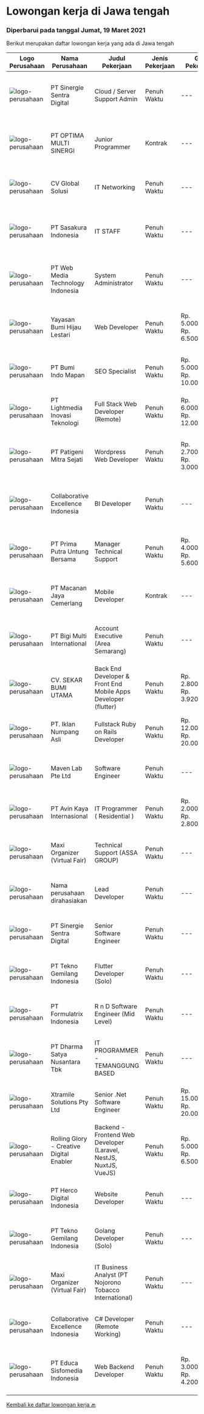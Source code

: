 
  # Lowongan kerja di Jawa tengah

  ### Diperbarui pada tanggal Jumat, 19 Maret 2021

  Berikut merupakan daftar lowongan kerja yang ada di Jawa tengah

  |Logo Perusahaan | Nama Perusahaan | Judul Pekerjaan | Jenis Pekerjaan | Gaji Pekerjaan | Lokasi | Deskripsi | Tanggal diunggah | Pranala |
  | -------------- | --------------- | --------------- | --------- | --------- | -------------- | ------- | ----------- | ----------- |
  |![logo-perusahaan](https://image-service-cdn.seek.com.au/6bb0ed297943a3ae8f0fc5afffb2deb4cb47452b/ee4dce1061f3f616224767ad58cb2fc751b8d2dc)|PT Sinergie Sentra Digital|Cloud / Server Support Admin|Penuh Waktu|---|Semarang|Responsibilities: Responsible to do server support for current server/cloud to provide best support to customers  Responsible to process new cloud...|Rabu, 17 Maret 2021|https://www.jobstreet.co.id/id/job/cloud-server-support-admin-3483815?token=0~bb22a230-1b97-43aa-beca-822d1286fd78&sectionRank=1&jobId=jobstreet-id-job-3483815|
|![logo-perusahaan](https://image-service-cdn.seek.com.au/5d79522bdeb55b17f9f7a6d77c97841b81e51922/ee4dce1061f3f616224767ad58cb2fc751b8d2dc)|PT OPTIMA MULTI SINERGI|Junior Programmer|Kontrak|---|Semarang|Maksimal 35 tahun (L) Fresh Graduate Bisa mengaplikasikan dan menguasai HTML, PHP, Leverage, MySql, dan Bootstrap Mempunyai kreativitas dan inovasi...|Kamis, 18 Maret 2021|https://www.jobstreet.co.id/id/job/junior-programmer-3484474?token=0~bb22a230-1b97-43aa-beca-822d1286fd78&sectionRank=2&jobId=jobstreet-id-job-3484474|
|![logo-perusahaan](https://image-service-cdn.seek.com.au/0ae714c4671c3afeb468e585dc6fb1c321de2663/ee4dce1061f3f616224767ad58cb2fc751b8d2dc)|CV Global Solusi|IT Networking|Penuh Waktu|---|Semarang|Kualifikasi: Kandidat harus memiliki setidaknya Gelar Sarjana di Teknik (Elektro), Teknik (Komputer/Telekomunikasi), Ilmu Komputer/Teknologi Informasi...|Rabu, 17 Maret 2021|https://www.jobstreet.co.id/id/job/it-networking-3483725?token=0~bb22a230-1b97-43aa-beca-822d1286fd78&sectionRank=3&jobId=jobstreet-id-job-3483725|
|![logo-perusahaan](https://image-service-cdn.seek.com.au/1fc191ec21e337628564d33a92c472b280b9ffa6/ee4dce1061f3f616224767ad58cb2fc751b8d2dc)|PT Sasakura Indonesia|IT STAFF|Penuh Waktu|---|Jawa Tengah|DESKRIPSI PEKERJAAN    Wajib memastikan komputer, jaringan, dan semua aplikasi yang digunakan oleh karyawan atau user dapat berfungsi dengan normal...|Selasa, 16 Maret 2021|https://www.jobstreet.co.id/id/job/it-staff-3482247?token=0~bb22a230-1b97-43aa-beca-822d1286fd78&sectionRank=4&jobId=jobstreet-id-job-3482247|
|![logo-perusahaan](https://image-service-cdn.seek.com.au/2e906732392d6cfad85fb17ce0e2fbf025fe95da/ee4dce1061f3f616224767ad58cb2fc751b8d2dc)|PT Web Media Technology Indonesia|System Administrator|Penuh Waktu|---|Klaten|We're looking for a System Administrator. S/he will be managing a high-performing server and infrastructure that back-boned our product and services....|Selasa, 16 Maret 2021|https://www.jobstreet.co.id/id/job/system-administrator-3483075?token=0~bb22a230-1b97-43aa-beca-822d1286fd78&sectionRank=5&jobId=jobstreet-id-job-3483075|
|![logo-perusahaan](https://image-service-cdn.seek.com.au/78d7f430d86e234305d246d6f26b11e644377825/ee4dce1061f3f616224767ad58cb2fc751b8d2dc)|Yayasan Bumi Hijau Lestari|Web Developer|Penuh Waktu|Rp. 5.000.000-Rp. 6.500.000|Semarang|Job Posting - Web DeveloperTree4Trees has an immediate opening for an experienced Web Developer at our office location in Semarang Indonesia. The...|Kamis, 18 Maret 2021|https://www.jobstreet.co.id/id/job/web-developer-3477532?token=0~bb22a230-1b97-43aa-beca-822d1286fd78&sectionRank=6&jobId=jobstreet-id-job-3477532|
|![logo-perusahaan](https://image-service-cdn.seek.com.au/c706466b72b7655183aa5c3567707d6780eccd67/ee4dce1061f3f616224767ad58cb2fc751b8d2dc)|PT Bumi Indo Mapan|SEO Specialist|Penuh Waktu|Rp. 5.000.000-Rp. 10.000.000|Jawa Tengah|Kualifikasi : Pendidikan Minimal Sarjana (Diutamakan pendidikan Sarjana IT, Design, Manajemen Marketing) Usia 25 – 35 Tahun Memiliki pengalaman 2...|Kamis, 18 Maret 2021|https://www.jobstreet.co.id/id/job/seo-specialist-3472247?token=0~bb22a230-1b97-43aa-beca-822d1286fd78&sectionRank=7&jobId=jobstreet-id-job-3472247|
|![logo-perusahaan](https://image-service-cdn.seek.com.au/e6f28b5f379a1eb1827750795879acbf69f6bc55/ee4dce1061f3f616224767ad58cb2fc751b8d2dc)|PT Lightmedia Inovasi Teknologi|Full Stack Web Developer (Remote)|Penuh Waktu|Rp. 6.000.000-Rp. 12.000.000|Jawa Tengah|Responsibilities:  Design and develop web applications from the existing framework Develop, test and support technical solutions across a full-stack...|Kamis, 18 Maret 2021|https://www.jobstreet.co.id/id/job/full-stack-web-developer-remote-3484521?token=0~bb22a230-1b97-43aa-beca-822d1286fd78&sectionRank=8&jobId=jobstreet-id-job-3484521|
|![logo-perusahaan](https://image-service-cdn.seek.com.au/4f03855ca553d3ec5f734c789b1bf554dd30b765/ee4dce1061f3f616224767ad58cb2fc751b8d2dc)|PT Patigeni Mitra Sejati|Wordpress Web Developer|Penuh Waktu|Rp. 2.700.000-Rp. 3.000.000|Semarang|Anda memiliki ide-ide kreatif yang out of the box? Mungkin, Anda-lah yang kami cari! Kualifikasi: Usia maksimal 25 tahun Memiliki pengalaman minimal 1...|Rabu, 17 Maret 2021|https://www.jobstreet.co.id/id/job/wordpress-web-developer-3483260?token=0~bb22a230-1b97-43aa-beca-822d1286fd78&sectionRank=9&jobId=jobstreet-id-job-3483260|
|![logo-perusahaan](https://image-service-cdn.seek.com.au/00c268b58ba99fc65b0b0108dd8e2d7068acfb74/ee4dce1061f3f616224767ad58cb2fc751b8d2dc)|Collaborative Excellence Indonesia|BI Developer|Penuh Waktu|---|Jawa Tengah|Job Description Develops or modifies data models, ETL processes, and BI tool solutions. Ensures appropriate documentation for all development and...|Kamis, 18 Maret 2021|https://www.jobstreet.co.id/id/job/bi-developer-3472326?token=0~bb22a230-1b97-43aa-beca-822d1286fd78&sectionRank=10&jobId=jobstreet-id-job-3472326|
|![logo-perusahaan](https://us.123rf.com/450wm/pavelstasevich/pavelstasevich1811/pavelstasevich181101027/112815900-stock-vector-no-image-available-icon-flat-vector.jpg?ver=6)|PT Prima Putra Untung Bersama|Manager Technical Support|Penuh Waktu|Rp. 4.000.000-Rp. 5.600.000|Surakarta|1. GAMBARAN UMUMManajer Technical Support bertanggung jawab terhadap semua kegiatan yang berhubungan dengan pemasangan mesin, pelatihan pelanggan,...|Kamis, 18 Maret 2021|https://www.jobstreet.co.id/id/job/manager-technical-support-3485200?token=0~bb22a230-1b97-43aa-beca-822d1286fd78&sectionRank=11&jobId=jobstreet-id-job-3485200|
|![logo-perusahaan](https://image-service-cdn.seek.com.au/d5cfdad49569a70312f7f02bf9c724a33100206a/ee4dce1061f3f616224767ad58cb2fc751b8d2dc)|PT Macanan Jaya Cemerlang|Mobile Developer|Kontrak|---|Klaten|Usia maksimal 35 tahun Pendidikan minimal D3/S1 Teknik Informatika / Sisitem Informatika / Manajemen Informatika. Memiliki pengalaman di bidang mobile...|Rabu, 17 Maret 2021|https://www.jobstreet.co.id/id/job/mobile-developer-3471243?token=0~bb22a230-1b97-43aa-beca-822d1286fd78&sectionRank=12&jobId=jobstreet-id-job-3471243|
|![logo-perusahaan](https://image-service-cdn.seek.com.au/0c18fec6b112137679fd87a61aca854bfaf25188/ee4dce1061f3f616224767ad58cb2fc751b8d2dc)|PT Bigi Multi International|Account Executive (Area Semarang)|Penuh Waktu|---|Semarang|Kualifikasi :  Berusia maksimal 35 tahun Pendidikan minimal D3 Memiliki pengalaman di bidang yang sama minimal 2 tahun Mampu mempresentasikan product...|Selasa, 16 Maret 2021|https://www.jobstreet.co.id/id/job/account-executive-area-semarang-3482017?token=0~bb22a230-1b97-43aa-beca-822d1286fd78&sectionRank=13&jobId=jobstreet-id-job-3482017|
|![logo-perusahaan](https://image-service-cdn.seek.com.au/6f6d0b01f6cdc9b31f0adde021d91042355f144e/ee4dce1061f3f616224767ad58cb2fc751b8d2dc)|CV. SEKAR BUMI UTAMA|Back End Developer & Front End Mobile Apps Developer (flutter)|Penuh Waktu|Rp. 2.800.000-Rp. 3.920.000|Semarang|Front End DeveloperKeahlian : 1.     Menguasai web programming (PHP, HTML, JAVASCRIPT,CSS)2.     Memahami tentang DBMS ( Postgre, SQLserver atau...|Senin, 15 Maret 2021|https://www.jobstreet.co.id/id/job/back-end-developer-front-end-mobile-apps-developer-flutter-3481408?token=0~bb22a230-1b97-43aa-beca-822d1286fd78&sectionRank=14&jobId=jobstreet-id-job-3481408|
|![logo-perusahaan](https://image-service-cdn.seek.com.au/b5a0cc0b3ae5af396da169f9b40bf770263eec5e/ee4dce1061f3f616224767ad58cb2fc751b8d2dc)|PT. Iklan Numpang Asli|Fullstack Ruby on Rails Developer|Penuh Waktu|Rp. 12.000.000-Rp. 20.000.000|Jawa Tengah|This job is for Remote WFH Team We are a startup that is currently building services in the Fast Moving Consumer Goods world. Our teams work remotely...|Senin, 15 Maret 2021|https://www.jobstreet.co.id/id/job/fullstack-ruby-on-rails-developer-3480990?token=0~bb22a230-1b97-43aa-beca-822d1286fd78&sectionRank=15&jobId=jobstreet-id-job-3480990|
|![logo-perusahaan](https://image-service-cdn.seek.com.au/ccc49044bb9d01baabbf8a82f928a14bc75145f2/ee4dce1061f3f616224767ad58cb2fc751b8d2dc)|Maven Lab Pte Ltd|Software Engineer|Penuh Waktu|---|Jawa Tengah|Maven Lab is currently looking for a motivated, passionate and experienced developer to join our Product team. You are expected to be well-versed on...|Senin, 15 Maret 2021|https://www.jobstreet.co.id/id/job/software-engineer-3481580?token=0~bb22a230-1b97-43aa-beca-822d1286fd78&sectionRank=16&jobId=jobstreet-id-job-3481580|
|![logo-perusahaan](https://image-service-cdn.seek.com.au/9e67d200f2cfdcea368b901998f0635ddb84ed62/ee4dce1061f3f616224767ad58cb2fc751b8d2dc)|PT Avin Kaya Internasional|IT Programmer ( Residential )|Penuh Waktu|Rp. 2.000.000-Rp. 2.800.000|Jawa Tengah|Minimal pendidikan S1 atau sederajat jurusan IT atau sejenis. Fresh graduate dipersilahkan melamar Menguasai Android Studio Memiliki analisis masalah...|Minggu, 14 Maret 2021|https://www.jobstreet.co.id/id/job/it-programmer-residential-3474924?token=0~bb22a230-1b97-43aa-beca-822d1286fd78&sectionRank=17&jobId=jobstreet-id-job-3474924|
|![logo-perusahaan](https://image-service-cdn.seek.com.au/b067e031fef8f19e5974349db7a066918b8286f3/ee4dce1061f3f616224767ad58cb2fc751b8d2dc)|Maxi Organizer (Virtual Fair)|Technical Support (ASSA GROUP)|Penuh Waktu|---|Jawa Tengah|ASSA GROUPJob Description : Perform routine repairs and servicing of vehicle units that are leased to customers Job Qualification : Graduate from...|Rabu, 17 Maret 2021|https://www.jobstreet.co.id/id/job/technical-support-assa-group-3483369?token=0~bb22a230-1b97-43aa-beca-822d1286fd78&sectionRank=18&jobId=jobstreet-id-job-3483369|
|![logo-perusahaan](https://us.123rf.com/450wm/pavelstasevich/pavelstasevich1811/pavelstasevich181101027/112815900-stock-vector-no-image-available-icon-flat-vector.jpg?ver=6)|Nama perusahaan dirahasiakan|Lead Developer|Penuh Waktu|---|Jawa Tengah|Ensure that the team continues to deliver high-quality results that satisfy clients' and partners' web technology needs. Foster a culture of...|Senin, 15 Maret 2021|https://www.jobstreet.co.id/id/job/lead-developer-3480828?token=0~bb22a230-1b97-43aa-beca-822d1286fd78&sectionRank=19&jobId=jobstreet-id-job-3480828|
|![logo-perusahaan](https://image-service-cdn.seek.com.au/6bb0ed297943a3ae8f0fc5afffb2deb4cb47452b/ee4dce1061f3f616224767ad58cb2fc751b8d2dc)|PT Sinergie Sentra Digital|Senior Software Engineer|Penuh Waktu|---|Semarang|Responsibilities: Responsible to design technical solutions Responsible to deliver high-quality codes on time Responsible to review software code for...|Selasa, 16 Maret 2021|https://www.jobstreet.co.id/id/job/senior-software-engineer-3482703?token=0~bb22a230-1b97-43aa-beca-822d1286fd78&sectionRank=20&jobId=jobstreet-id-job-3482703|
|![logo-perusahaan](https://image-service-cdn.seek.com.au/d9a5cf4e8f1f169e793685aadd3c305747f813dd/ee4dce1061f3f616224767ad58cb2fc751b8d2dc)|PT Tekno Gemilang Indonesia|Flutter Developer (Solo)|Penuh Waktu|---|Jawa Tengah|Job Description : Managing the overall mobile app Development Life Cycle of the product Analyzing and optimizing application code for efficiency,...|Sabtu, 13 Maret 2021|https://www.jobstreet.co.id/id/job/flutter-developer-solo-3473090?token=0~bb22a230-1b97-43aa-beca-822d1286fd78&sectionRank=21&jobId=jobstreet-id-job-3473090|
|![logo-perusahaan](https://image-service-cdn.seek.com.au/e05135195aa2b8f6257a005705142cdd7fa0c196/ee4dce1061f3f616224767ad58cb2fc751b8d2dc)|PT Formulatrix Indonesia|R n D Software Engineer (Mid Level)|Penuh Waktu|---|Salatiga|​Why Join Us? Work and learn directly with experienced engineers and product managers globally Challenge yourself by learning cutting edge new...|Sabtu, 13 Maret 2021|https://www.jobstreet.co.id/id/job/r-n-d-software-engineer-mid-level-3468188?token=0~bb22a230-1b97-43aa-beca-822d1286fd78&sectionRank=22&jobId=jobstreet-id-job-3468188|
|![logo-perusahaan](https://image-service-cdn.seek.com.au/9c93262e26bc4c115235a1c68c1252bf4a2da007/ee4dce1061f3f616224767ad58cb2fc751b8d2dc)|PT Dharma Satya Nusantara Tbk|IT PROGRAMMER - TEMANGGUNG BASED|Penuh Waktu|---|Jawa Tengah|Job Description: Memastikan tersedianya aplikasi melalui kegiatan pembuatan program guna mendukung kebutuhan bisnis berdasarkan design aplikasi yang...|Sabtu, 13 Maret 2021|https://www.jobstreet.co.id/id/job/it-programmer-temanggung-based-3473021?token=0~bb22a230-1b97-43aa-beca-822d1286fd78&sectionRank=23&jobId=jobstreet-id-job-3473021|
|![logo-perusahaan](https://image-service-cdn.seek.com.au/886dbb766c5bd832cea6f1bb5b5374b094ca8917/ee4dce1061f3f616224767ad58cb2fc751b8d2dc)|Xtramile Solutions Pty Ltd|Senior .Net Software Engineer|Penuh Waktu|Rp. 15.000.000-Rp. 20.000.000|Jawa Tengah|We need a senior .Net engineer to help deliver one of our key client’s project in their vision to continue improving the digital communications...|Senin, 15 Maret 2021|https://www.jobstreet.co.id/id/job/senior-net-software-engineer-3481900?token=0~bb22a230-1b97-43aa-beca-822d1286fd78&sectionRank=24&jobId=jobstreet-id-job-3481900|
|![logo-perusahaan](https://image-service-cdn.seek.com.au/102dca1c75fb558e6532d8df396235b956dd0e8e/ee4dce1061f3f616224767ad58cb2fc751b8d2dc)|Rolling Glory - Creative Digital Enabler|Backend - Frontend Web Developer (Laravel, NestJS, NuxtJS, VueJS)|Penuh Waktu|Rp. 5.000.000-Rp. 6.500.000|Jawa Tengah|Rolling Glory is looking for a Backend Developer or Frontend Developer role. Rolling Glory is looking for a Web Developer role, who have experience in...|Jumat, 12 Maret 2021|https://www.jobstreet.co.id/id/job/backend-frontend-web-developer-laravel-nestjs-nuxtjs-vuejs-3472757?token=0~bb22a230-1b97-43aa-beca-822d1286fd78&sectionRank=25&jobId=jobstreet-id-job-3472757|
|![logo-perusahaan](https://image-service-cdn.seek.com.au/109d35de22ec9663b7e9162bfb2fafc9c7f54170/ee4dce1061f3f616224767ad58cb2fc751b8d2dc)|PT Herco Digital Indonesia|Website Developer|Penuh Waktu|---|Semarang|Kualifikasi Kandidat harus memiliki setidaknya Gelar Sarjana di bidang apapun. Setidaknya memiliki 2 tahun pengalaman dalam bidang yang sesuai untuk...|Jumat, 12 Maret 2021|https://www.jobstreet.co.id/id/job/website-developer-3472651?token=0~bb22a230-1b97-43aa-beca-822d1286fd78&sectionRank=26&jobId=jobstreet-id-job-3472651|
|![logo-perusahaan](https://image-service-cdn.seek.com.au/d9a5cf4e8f1f169e793685aadd3c305747f813dd/ee4dce1061f3f616224767ad58cb2fc751b8d2dc)|PT Tekno Gemilang Indonesia|Golang Developer (Solo)|Penuh Waktu|---|Jawa Tengah|Job Description: Participate in designing, developing, and testing applications in multiple system environments. Conduct software integration and...|Jumat, 12 Maret 2021|https://www.jobstreet.co.id/id/job/golang-developer-solo-3467245?token=0~bb22a230-1b97-43aa-beca-822d1286fd78&sectionRank=27&jobId=jobstreet-id-job-3467245|
|![logo-perusahaan](https://image-service-cdn.seek.com.au/b067e031fef8f19e5974349db7a066918b8286f3/ee4dce1061f3f616224767ad58cb2fc751b8d2dc)|Maxi Organizer (Virtual Fair)|IT Business Analyst (PT Nojorono Tobacco International)|Penuh Waktu|---|Kudus|Job Description : Mengumpulkan kebutuhan dari user, Menganalisa dan mendesain solusi terbaik untuk user Mapping desain solusi ke dalam software, ...|Rabu, 10 Maret 2021|https://www.jobstreet.co.id/id/job/it-business-analyst-pt-nojorono-tobacco-international-3478224?token=0~bb22a230-1b97-43aa-beca-822d1286fd78&sectionRank=28&jobId=jobstreet-id-job-3478224|
|![logo-perusahaan](https://image-service-cdn.seek.com.au/00c268b58ba99fc65b0b0108dd8e2d7068acfb74/ee4dce1061f3f616224767ad58cb2fc751b8d2dc)|Collaborative Excellence Indonesia|C# Developer (Remote Working)|Penuh Waktu|---|Jawa Tengah|Responsibilities: Design, coding, and testing of modules for various components of our product framework Capable of understanding and delivering...|Kamis, 11 Maret 2021|https://www.jobstreet.co.id/id/job/c-developer-remote-working-3465776?token=0~bb22a230-1b97-43aa-beca-822d1286fd78&sectionRank=29&jobId=jobstreet-id-job-3465776|
|![logo-perusahaan](https://image-service-cdn.seek.com.au/872af7f35e2bafa2702dfbaf22e420655702092f/ee4dce1061f3f616224767ad58cb2fc751b8d2dc)|PT Educa Sisfomedia Indonesia|Web Backend Developer|Penuh Waktu|Rp. 3.000.000-Rp. 4.200.000|Salatiga|Requirements Kuat dalam logika dan matematika Menguasai pemrograman web PHP Memiliki kemampuan membuat AJAX Memiliki kemampuan membuat REST-API Tugas...|Kamis, 11 Maret 2021|https://www.jobstreet.co.id/id/job/web-backend-developer-3465968?token=0~bb22a230-1b97-43aa-beca-822d1286fd78&sectionRank=30&jobId=jobstreet-id-job-3465968|


  [Kembali ke daftar lowongan kerja 🔙](../README.md#daftar-lowongan-kerja)
  